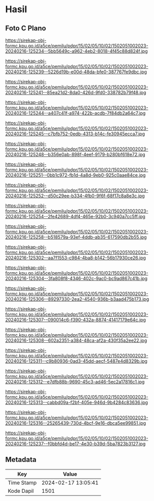 # Hasil

## Foto C Plano

https://sirekap-obj-formc.kpu.go.id/a5ce/pemilu/pdpr/15/02/05/10/02/1502051002023-20240216-125234--5bb5649c-a962-4eb2-8018-4f45c88d824f.jpg

https://sirekap-obj-formc.kpu.go.id/a5ce/pemilu/pdpr/15/02/05/10/02/1502051002023-20240216-125239--5226d19b-e00d-48da-bfe0-387767fe9dbc.jpg

https://sirekap-obj-formc.kpu.go.id/a5ce/pemilu/pdpr/15/02/05/10/02/1502051002023-20240216-125241--85ea21d2-8da0-426d-9fd0-338782b79f48.jpg

https://sirekap-obj-formc.kpu.go.id/a5ce/pemilu/pdpr/15/02/05/10/02/1502051002023-20240216-125244--a407c41f-a974-422b-acdb-7f84db2a64c7.jpg

https://sirekap-obj-formc.kpu.go.id/a5ce/pemilu/pdpr/15/02/05/10/02/1502051002023-20240216-125245--c7bfb752-0edb-4313-b14c-fe30945ecca7.jpg

https://sirekap-obj-formc.kpu.go.id/a5ce/pemilu/pdpr/15/02/05/10/02/1502051002023-20240216-125248--b356e0ab-898f-4eef-9179-b280bf618e72.jpg

https://sirekap-obj-formc.kpu.go.id/a5ce/pemilu/pdpr/15/02/05/10/02/1502051002023-20240216-125251--0bb1c972-fb1d-4a8d-9eb0-925c0aae84ce.jpg

https://sirekap-obj-formc.kpu.go.id/a5ce/pemilu/pdpr/15/02/05/10/02/1502051002023-20240216-125252--d50c29ee-b334-4fb0-9f6f-68f17c8a8e3c.jpg

https://sirekap-obj-formc.kpu.go.id/a5ce/pemilu/pdpr/15/02/05/10/02/1502051002023-20240216-125254--2fe42689-4df4-465e-92b0-3c940a7cc5ff.jpg

https://sirekap-obj-formc.kpu.go.id/a5ce/pemilu/pdpr/15/02/05/10/02/1502051002023-20240216-125258--b518579a-93ef-4ddb-ab35-617590db2b55.jpg

https://sirekap-obj-formc.kpu.go.id/a5ce/pemilu/pdpr/15/02/05/10/02/1502051002023-20240216-125302--aa7f1553-c984-4ba8-b142-56b17930ce26.jpg

https://sirekap-obj-formc.kpu.go.id/a5ce/pemilu/pdpr/15/02/05/10/02/1502051002023-20240216-125304--3fa808f8-4346-402c-9ac0-bc9ad867c41b.jpg

https://sirekap-obj-formc.kpu.go.id/a5ce/pemilu/pdpr/15/02/05/10/02/1502051002023-20240216-125306--89297330-2ea2-4540-936b-b3aad475b173.jpg

https://sirekap-obj-formc.kpu.go.id/a5ce/pemilu/pdpr/15/02/05/10/02/1502051002023-20240216-125307--090014c6-f390-432a-8874-41417179e64c.jpg

https://sirekap-obj-formc.kpu.go.id/a5ce/pemilu/pdpr/15/02/05/10/02/1502051002023-20240216-125308--602a2351-a384-48ca-af2a-430f35a2ee22.jpg

https://sirekap-obj-formc.kpu.go.id/a5ce/pemilu/pdpr/15/02/05/10/02/1502051002023-20240216-125311--c9b80936-0ad3-45dd-aecf-5487e4d8329b.jpg

https://sirekap-obj-formc.kpu.go.id/a5ce/pemilu/pdpr/15/02/05/10/02/1502051002023-20240216-125312--e7dfb88b-9690-45c3-ad46-5ec2a17816c1.jpg

https://sirekap-obj-formc.kpu.go.id/a5ce/pemilu/pdpr/15/02/05/10/02/1502051002023-20240216-125313--cabbd09a-f2bf-405e-946d-9b4284c83636.jpg

https://sirekap-obj-formc.kpu.go.id/a5ce/pemilu/pdpr/15/02/05/10/02/1502051002023-20240216-125316--25265439-730d-4bcf-9e16-dbca5ee99851.jpg

https://sirekap-obj-formc.kpu.go.id/a5ce/pemilu/pdpr/15/02/05/10/02/1502051002023-20240216-125237--f0bbfd4d-be17-4e30-b39d-5ba7823b3127.jpg


## Metadata

| Key        | Value               |
| ---------- | ------------------- |
| Time Stamp | 2024-02-17 13:05:41 |
| Kode Dapil | 1501                |




